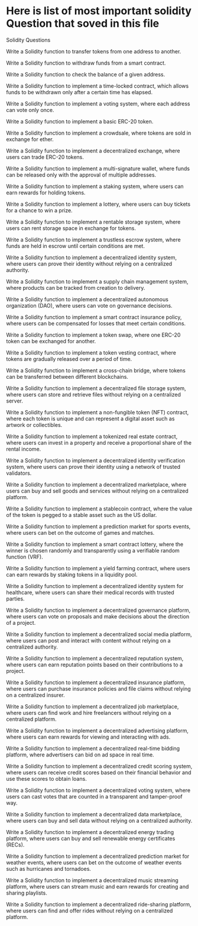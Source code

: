 # Here is list of most important solidity Question that soved in this file

Solidity Questions

Write a Solidity function to transfer tokens from one address to another.

Write a Solidity function to withdraw funds from a smart contract.

Write a Solidity function to check the balance of a given address.

Write a Solidity function to implement a time-locked contract, which allows funds to be withdrawn only after a certain time has elapsed.

Write a Solidity function to implement a voting system, where each address can vote only once.

Write a Solidity function to implement a basic ERC-20 token.

Write a Solidity function to implement a crowdsale, where tokens are sold in exchange for ether.

Write a Solidity function to implement a decentralized exchange, where users can trade ERC-20 tokens.

Write a Solidity function to implement a multi-signature wallet, where funds can be released only with the approval of multiple addresses.

Write a Solidity function to implement a staking system, where users can earn rewards for holding tokens.

Write a Solidity function to implement a lottery, where users can buy tickets for a chance to win a prize.

Write a Solidity function to implement a rentable storage system, where users can rent storage space in exchange for tokens.

Write a Solidity function to implement a trustless escrow system, where funds are held in escrow until certain conditions are met.

Write a Solidity function to implement a decentralized identity system, where users can prove their identity without relying on a centralized authority.

Write a Solidity function to implement a supply chain management system, where products can be tracked from creation to delivery.

Write a Solidity function to implement a decentralized autonomous organization (DAO), where users can vote on governance decisions.

Write a Solidity function to implement a smart contract insurance policy, where users can be compensated for losses that meet certain conditions.

Write a Solidity function to implement a token swap, where one ERC-20 token can be exchanged for another.

Write a Solidity function to implement a token vesting contract, where tokens are gradually released over a period of time.

Write a Solidity function to implement a cross-chain bridge, where tokens can be transferred between different blockchains.

Write a Solidity function to implement a decentralized file storage system, where users can store and retrieve files without relying on a centralized server.

Write a Solidity function to implement a non-fungible token (NFT) contract, where each token is unique and can represent a digital asset such as artwork or collectibles.

Write a Solidity function to implement a tokenized real estate contract, where users can invest in a property and receive a proportional share of the rental income.

Write a Solidity function to implement a decentralized identity verification system, where users can prove their identity using a network of trusted validators.

Write a Solidity function to implement a decentralized marketplace, where users can buy and sell goods and services without relying on a centralized platform.

Write a Solidity function to implement a stablecoin contract, where the value of the token is pegged to a stable asset such as the US dollar.

Write a Solidity function to implement a prediction market for sports events, where users can bet on the outcome of games and matches.

Write a Solidity function to implement a smart contract lottery, where the winner is chosen randomly and transparently using a verifiable random function (VRF).

Write a Solidity function to implement a yield farming contract, where users can earn rewards by staking tokens in a liquidity pool.

Write a Solidity function to implement a decentralized identity system for healthcare, where users can share their medical records with trusted parties.

Write a Solidity function to implement a decentralized governance platform, where users can vote on proposals and make decisions about the direction of a project.

Write a Solidity function to implement a decentralized social media platform, where users can post and interact with content without relying on a centralized authority.

Write a Solidity function to implement a decentralized reputation system, where users can earn reputation points based on their contributions to a project.

Write a Solidity function to implement a decentralized insurance platform, where users can purchase insurance policies and file claims without relying on a centralized insurer.

Write a Solidity function to implement a decentralized job marketplace, where users can find work and hire freelancers without relying on a centralized platform.

Write a Solidity function to implement a decentralized advertising platform, where users can earn rewards for viewing and interacting with ads.

Write a Solidity function to implement a decentralized real-time bidding platform, where advertisers can bid on ad space in real time.

Write a Solidity function to implement a decentralized credit scoring system, where users can receive credit scores based on their financial behavior and use these scores to obtain loans.

Write a Solidity function to implement a decentralized voting system, where users can cast votes that are counted in a transparent and tamper-proof way.

Write a Solidity function to implement a decentralized data marketplace, where users can buy and sell data without relying on a centralized authority.

Write a Solidity function to implement a decentralized energy trading platform, where users can buy and sell renewable energy certificates (RECs).

Write a Solidity function to implement a decentralized prediction market for weather events, where users can bet on the outcome of weather events such as hurricanes and tornadoes.

Write a Solidity function to implement a decentralized music streaming platform, where users can stream music and earn rewards for creating and sharing playlists.

Write a Solidity function to implement a decentralized ride-sharing platform, where users can find and offer rides without relying on a centralized platform.
